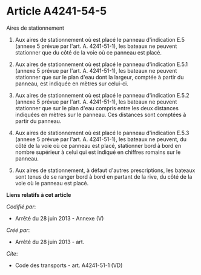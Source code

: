 # Article A4241-54-5

Aires de stationnement 

1. Aux aires de stationnement où est placé le panneau d'indication E.5 (annexe 5 prévue par l'art. A. 4241-51-1), les bateaux
ne peuvent stationner que du côté de la voie où ce panneau est placé. 

2. Aux aires de stationnement où est placé le panneau d'indication E.5.1 (annexe 5 prévue par l'art. A. 4241-51-1), les
bateaux ne peuvent stationner que sur le plan d'eau dont la largeur, comptée à partir du panneau, est indiquée en mètres sur
celui-ci. 

3. Aux aires de stationnement où est placé le panneau d'indication E.5.2 (annexe 5 prévue par l'art. A. 4241-51-1), les
bateaux ne peuvent stationner que sur le plan d'eau compris entre les deux distances indiquées en mètres sur le panneau. Ces
distances sont comptées à partir du panneau. 

4. Aux aires de stationnement où est placé le panneau d'indication E.5.3 (annexe 5 prévue par l'art. A. 4241-51-1), les
bateaux ne peuvent, du côté de la voie où ce panneau est placé, stationner bord à bord en nombre supérieur à celui qui est
indiqué en chiffres romains sur le panneau. 

5. Aux aires de stationnement, à défaut d'autres prescriptions, les bateaux sont tenus de se ranger bord à bord en partant de
la rive, du côté de la voie où le panneau est placé.

**Liens relatifs à cet article**

_Codifié par_:

  - Arrêté du 28 juin 2013 -  Annexe (V)

_Créé par_:

  - Arrêté du 28 juin 2013 - art.

_Cite_:

  - Code des transports - art. A4241-51-1 (VD)
